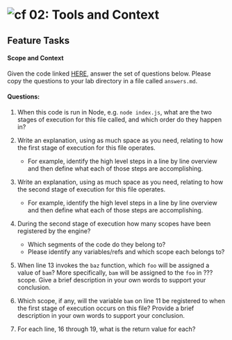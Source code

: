![cf](https://i.imgur.com/7v5ASc8.png) 02: Tools and Context
======

## Feature Tasks
#### Scope and Context
Given the code linked [HERE](https://gist.github.com/sjschmidt44/556d31146a2b1ff3be84820e5fc06959), answer the set of questions below. Please copy the questions to your lab directory in a file called `answers.md`.



#### Questions:
1. When this code is run in Node, e.g. `node index.js`, what are the two stages of execution for this file called, and which order do they happen in?

2. Write an explanation, using as much space as you need, relating to how the first stage of execution for this file operates.
    - For example, identify the high level steps in a line by line overview and then define what each of those steps are accomplishing.

3. Write an explanation, using as much space as you need, relating to how the second stage of execution for this file operates.
    - For example, identify the high level steps in a line by line overview and then define what each of those steps are accomplishing.

4. During the second stage of execution how many scopes have been registered by the engine?
    - Which segments of the code do they belong to?
    - Please identify any variables/refs and which scope each belongs to?

5. When line 13 invokes the `baz` function, which `foo` will be assigned a value of `bam`? More specifically, `bam` will be assigned to the `foo` in ??? scope. Give a brief description in your own words to support your conclusion.

6. Which scope, if any, will the variable `bam` on line 11 be registered to when the first stage of execution occurs on this file? Provide a brief description in your own words to support your conclusion.

7. For each line, 16 through 19, what is the return value for each?
